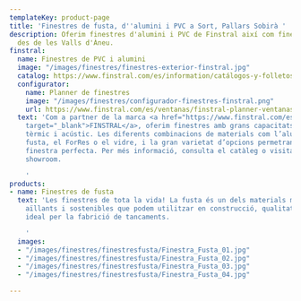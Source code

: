 ```yaml
---
templateKey: product-page
title: 'Finestres de fusta, d''alumini i PVC a Sort, Pallars Sobirà '
description: Oferim finestres d'alumini i PVC de Finstral així com finestres de fusta
  des de les Valls d'Àneu.
finstral:
  name: Finestres de PVC i alumini
  image: "/images/finestres/finestres-exterior-finstral.jpg"
  catalog: https://www.finstral.com/es/information/catálogos-y-folletos/38-0.html
  configurator:
    name: Planner de finestres
    image: "/images/finestres/configurador-finestres-finstral.png"
    url: https://www.finstral.com/es/ventanas/finstral-planner-ventanas/finstral-planner-ventanas/110-0.html
  text: 'Com a partner de la marca <a href="https://www.finstral.com/es/ventanas/ventanas/14-0.html"
    target="_blank">FINSTRAL</a>, oferim finestres amb grans capacitats en aïllament
    tèrmic i acústic. Les diferents combinacions de materials com l’alumini, el PVC,  la
    fusta, el ForRes o el vidre, i la gran varietat d’opcions permetran obtenir la
    finestra perfecta. Per més informació, consulta el catàleg o visita el nostre
    showroom.

    '
products:
- name: Finestres de fusta
  text: 'Les finestres de tota la vida! La fusta és un dels materials més càlids,
    aïllants i sostenibles que podem utilitzar en construcció, qualitats que la fan
    ideal per la fabrició de tancaments.

    '
  images:
  - "/images/finestres/finestresfusta/Finestra_Fusta_01.jpg"
  - "/images/finestres/finestresfusta/Finestra_Fusta_02.jpg"
  - "/images/finestres/finestresfusta/Finestra_Fusta_03.jpg"
  - "/images/finestres/finestresfusta/Finestra_Fusta_04.jpg"

---
```

